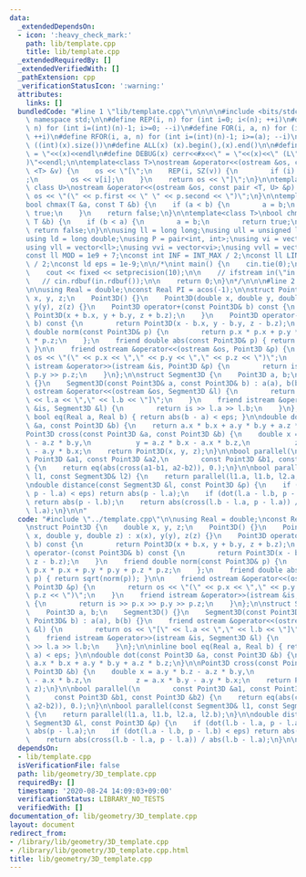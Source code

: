 ```yaml
---
data:
  _extendedDependsOn:
  - icon: ':heavy_check_mark:'
    path: lib/template.cpp
    title: lib/template.cpp
  _extendedRequiredBy: []
  _extendedVerifiedWith: []
  _pathExtension: cpp
  _verificationStatusIcon: ':warning:'
  attributes:
    links: []
  bundledCode: "#line 1 \"lib/template.cpp\"\n\n\n\n#include <bits/stdc++.h>\n\nusing\
    \ namespace std;\n\n#define REP(i, n) for (int i=0; i<(n); ++i)\n#define RREP(i,\
    \ n) for (int i=(int)(n)-1; i>=0; --i)\n#define FOR(i, a, n) for (int i=(a); i<(n);\
    \ ++i)\n#define RFOR(i, a, n) for (int i=(int)(n)-1; i>=(a); --i)\n\n#define SZ(x)\
    \ ((int)(x).size())\n#define ALL(x) (x).begin(),(x).end()\n\n#define DUMP(x) cerr<<#x<<\"\
    \ = \"<<(x)<<endl\n#define DEBUG(x) cerr<<#x<<\" = \"<<(x)<<\" (L\"<<__LINE__<<\"\
    )\"<<endl;\n\ntemplate<class T>\nostream &operator<<(ostream &os, const vector\
    \ <T> &v) {\n    os << \"[\";\n    REP(i, SZ(v)) {\n        if (i) os << \", \"\
    ;\n        os << v[i];\n    }\n    return os << \"]\";\n}\n\ntemplate<class T,\
    \ class U>\nostream &operator<<(ostream &os, const pair <T, U> &p) {\n    return\
    \ os << \"(\" << p.first << \" \" << p.second << \")\";\n}\n\ntemplate<class T>\n\
    bool chmax(T &a, const T &b) {\n    if (a < b) {\n        a = b;\n        return\
    \ true;\n    }\n    return false;\n}\n\ntemplate<class T>\nbool chmin(T &a, const\
    \ T &b) {\n    if (b < a) {\n        a = b;\n        return true;\n    }\n   \
    \ return false;\n}\n\nusing ll = long long;\nusing ull = unsigned long long;\n\
    using ld = long double;\nusing P = pair<int, int>;\nusing vi = vector<int>;\n\
    using vll = vector<ll>;\nusing vvi = vector<vi>;\nusing vvll = vector<vll>;\n\n\
    const ll MOD = 1e9 + 7;\nconst int INF = INT_MAX / 2;\nconst ll LINF = LLONG_MAX\
    \ / 2;\nconst ld eps = 1e-9;\n\n/*\nint main() {\n    cin.tie(0);\n    ios::sync_with_stdio(false);\n\
    \    cout << fixed << setprecision(10);\n\n    // ifstream in(\"in.txt\");\n \
    \   // cin.rdbuf(in.rdbuf());\n\n    return 0;\n}\n*/\n\n\n#line 2 \"lib/geometry/3D_template.cpp\"\
    \n\nusing Real = double;\nconst Real PI = acos(-1);\n\nstruct Point3D {\n    double\
    \ x, y, z;\n    Point3D() {}\n    Point3D(double x, double y, double z) : x(x),\
    \ y(y), z(z) {}\n    Point3D operator+(const Point3D& b) const {\n        return\
    \ Point3D(x + b.x, y + b.y, z + b.z);\n    }\n    Point3D operator-(const Point3D&\
    \ b) const {\n        return Point3D(x - b.x, y - b.y, z - b.z);\n    }\n    friend\
    \ double norm(const Point3D& p) {\n        return p.x * p.x + p.y * p.y + p.z\
    \ * p.z;\n    };\n    friend double abs(const Point3D& p) { return sqrt(norm(p));\
    \ }\n\n    friend ostream &operator<<(ostream &os, Point3D &p) {\n        return\
    \ os << \"(\" << p.x << \",\" << p.y << \",\" << p.z << \")\";\n    }\n    friend\
    \ istream &operator>>(istream &is, Point3D &p) {\n        return is >> p.x >>\
    \ p.y >> p.z;\n    }\n};\n\nstruct Segment3D {\n    Point3D a, b;\n    Segment3D()\
    \ {}\n    Segment3D(const Point3D& a, const Point3D& b) : a(a), b(b) {}\n    friend\
    \ ostream &operator<<(ostream &os, Segment3D &l) {\n        return os << \"[\"\
    \ << l.a << \",\" << l.b << \"]\";\n    }\n    friend istream &operator>>(istream\
    \ &is, Segment3D &l) {\n        return is >> l.a >> l.b;\n    }\n};\n\ninline\
    \ bool eq(Real a, Real b) { return abs(b - a) < eps; }\n\ndouble dot(const Point3D\
    \ &a, const Point3D &b) {\n    return a.x * b.x + a.y * b.y + a.z * b.z;\n}\n\n\
    Point3D cross(const Point3D &a, const Point3D &b) {\n    double x = a.y * b.z\
    \ - a.z * b.y,\n           y = a.z * b.x - a.x * b.z,\n           z = a.x * b.y\
    \ - a.y * b.x;\n    return Point3D(x, y, z);\n}\n\nbool parallel(\n        const\
    \ Point3D &a1, const Point3D &a2,\n        const Point3D &b1, const Point3D &b2)\
    \ {\n    return eq(abs(cross(a1-b1, a2-b2)), 0.);\n}\n\nbool parallel(const Segment3D&\
    \ l1, const Segment3D& l2) {\n    return parallel(l1.a, l1.b, l2.a, l2.b);\n}\n\
    \ndouble distance(const Segment3D &l, const Point3D &p) {\n    if (dot(l.b - l.a,\
    \ p - l.a) < eps) return abs(p - l.a);\n    if (dot(l.a - l.b, p - l.b) < eps)\
    \ return abs(p - l.b);\n    return abs(cross(l.b - l.a, p - l.a)) / abs(l.b -\
    \ l.a);\n}\n\n"
  code: "#include \"../template.cpp\"\n\nusing Real = double;\nconst Real PI = acos(-1);\n\
    \nstruct Point3D {\n    double x, y, z;\n    Point3D() {}\n    Point3D(double\
    \ x, double y, double z) : x(x), y(y), z(z) {}\n    Point3D operator+(const Point3D&\
    \ b) const {\n        return Point3D(x + b.x, y + b.y, z + b.z);\n    }\n    Point3D\
    \ operator-(const Point3D& b) const {\n        return Point3D(x - b.x, y - b.y,\
    \ z - b.z);\n    }\n    friend double norm(const Point3D& p) {\n        return\
    \ p.x * p.x + p.y * p.y + p.z * p.z;\n    };\n    friend double abs(const Point3D&\
    \ p) { return sqrt(norm(p)); }\n\n    friend ostream &operator<<(ostream &os,\
    \ Point3D &p) {\n        return os << \"(\" << p.x << \",\" << p.y << \",\" <<\
    \ p.z << \")\";\n    }\n    friend istream &operator>>(istream &is, Point3D &p)\
    \ {\n        return is >> p.x >> p.y >> p.z;\n    }\n};\n\nstruct Segment3D {\n\
    \    Point3D a, b;\n    Segment3D() {}\n    Segment3D(const Point3D& a, const\
    \ Point3D& b) : a(a), b(b) {}\n    friend ostream &operator<<(ostream &os, Segment3D\
    \ &l) {\n        return os << \"[\" << l.a << \",\" << l.b << \"]\";\n    }\n\
    \    friend istream &operator>>(istream &is, Segment3D &l) {\n        return is\
    \ >> l.a >> l.b;\n    }\n};\n\ninline bool eq(Real a, Real b) { return abs(b -\
    \ a) < eps; }\n\ndouble dot(const Point3D &a, const Point3D &b) {\n    return\
    \ a.x * b.x + a.y * b.y + a.z * b.z;\n}\n\nPoint3D cross(const Point3D &a, const\
    \ Point3D &b) {\n    double x = a.y * b.z - a.z * b.y,\n           y = a.z * b.x\
    \ - a.x * b.z,\n           z = a.x * b.y - a.y * b.x;\n    return Point3D(x, y,\
    \ z);\n}\n\nbool parallel(\n        const Point3D &a1, const Point3D &a2,\n  \
    \      const Point3D &b1, const Point3D &b2) {\n    return eq(abs(cross(a1-b1,\
    \ a2-b2)), 0.);\n}\n\nbool parallel(const Segment3D& l1, const Segment3D& l2)\
    \ {\n    return parallel(l1.a, l1.b, l2.a, l2.b);\n}\n\ndouble distance(const\
    \ Segment3D &l, const Point3D &p) {\n    if (dot(l.b - l.a, p - l.a) < eps) return\
    \ abs(p - l.a);\n    if (dot(l.a - l.b, p - l.b) < eps) return abs(p - l.b);\n\
    \    return abs(cross(l.b - l.a, p - l.a)) / abs(l.b - l.a);\n}\n\n"
  dependsOn:
  - lib/template.cpp
  isVerificationFile: false
  path: lib/geometry/3D_template.cpp
  requiredBy: []
  timestamp: '2020-08-24 14:09:03+09:00'
  verificationStatus: LIBRARY_NO_TESTS
  verifiedWith: []
documentation_of: lib/geometry/3D_template.cpp
layout: document
redirect_from:
- /library/lib/geometry/3D_template.cpp
- /library/lib/geometry/3D_template.cpp.html
title: lib/geometry/3D_template.cpp
---
```

